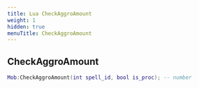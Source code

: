 ```yaml
---
title: Lua CheckAggroAmount
weight: 1
hidden: true
menuTitle: CheckAggroAmount
---
```

## CheckAggroAmount
```lua
Mob:CheckAggroAmount(int spell_id, bool is_proc); -- number
```